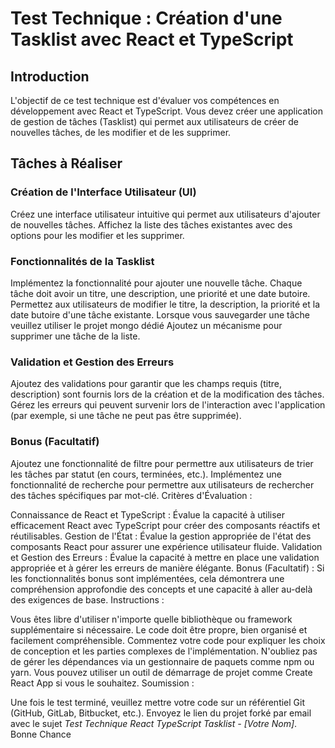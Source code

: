 # Test Technique : Création d'une Tasklist avec React et TypeScript

## Introduction
L'objectif de ce test technique est d'évaluer vos compétences en développement avec React et TypeScript. Vous devez créer une application de gestion de tâches (Tasklist) qui permet aux utilisateurs de créer de nouvelles tâches, de les modifier et de les supprimer.

## Tâches à Réaliser

### Création de l'Interface Utilisateur (UI)

Créez une interface utilisateur intuitive qui permet aux utilisateurs d'ajouter de nouvelles tâches.
Affichez la liste des tâches existantes avec des options pour les modifier et les supprimer.

### Fonctionnalités de la Tasklist

Implémentez la fonctionnalité pour ajouter une nouvelle tâche. Chaque tâche doit avoir un titre, une description, une priorité et une date butoire.
Permettez aux utilisateurs de modifier le titre, la description, la priorité et la date butoire d'une tâche existante.
Lorsque vous sauvegarder une tâche veuillez utiliser le projet mongo dédié
Ajoutez un mécanisme pour supprimer une tâche de la liste.

### Validation et Gestion des Erreurs

Ajoutez des validations pour garantir que les champs requis (titre, description) sont fournis lors de la création et de la modification des tâches.
Gérez les erreurs qui peuvent survenir lors de l'interaction avec l'application (par exemple, si une tâche ne peut pas être supprimée).

### Bonus (Facultatif)

Ajoutez une fonctionnalité de filtre pour permettre aux utilisateurs de trier les tâches par statut (en cours, terminées, etc.).
Implémentez une fonctionnalité de recherche pour permettre aux utilisateurs de rechercher des tâches spécifiques par mot-clé.
Critères d'Évaluation :

Connaissance de React et TypeScript : Évalue la capacité à utiliser efficacement React avec TypeScript pour créer des composants réactifs et réutilisables.
Gestion de l'État : Évalue la gestion appropriée de l'état des composants React pour assurer une expérience utilisateur fluide.
Validation et Gestion des Erreurs : Évalue la capacité à mettre en place une validation appropriée et à gérer les erreurs de manière élégante.
Bonus (Facultatif) : Si les fonctionnalités bonus sont implémentées, cela démontrera une compréhension approfondie des concepts et une capacité à aller au-delà des exigences de base.
Instructions :

Vous êtes libre d'utiliser n'importe quelle bibliothèque ou framework supplémentaire si nécessaire.
Le code doit être propre, bien organisé et facilement compréhensible.
Commentez votre code pour expliquer les choix de conception et les parties complexes de l'implémentation.
N'oubliez pas de gérer les dépendances via un gestionnaire de paquets comme npm ou yarn.
Vous pouvez utiliser un outil de démarrage de projet comme Create React App si vous le souhaitez.
Soumission :

Une fois le test terminé, veuillez mettre votre code sur un référentiel Git (GitHub, GitLab, Bitbucket, etc.).
Envoyez le lien du projet forké par email avec le sujet *Test Technique React TypeScript Tasklist - [Votre Nom]*.
Bonne Chance